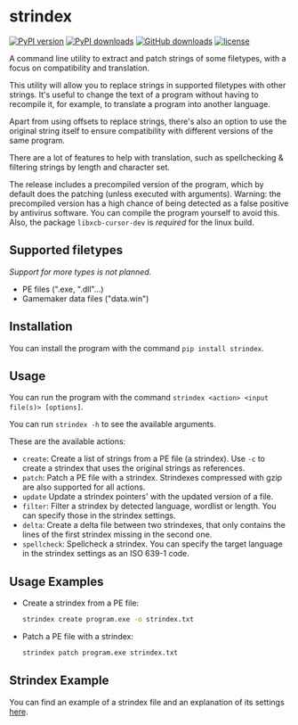 # strindex
[![PyPI version](https://img.shields.io/pypi/v/strindex?label=PyPI%20version)](https://pypi.org/project/strindex/)
[![PyPI downloads](https://img.shields.io/pypi/dm/strindex?label=PyPI%20downloads)](https://pypi.org/project/strindex/)
[![GitHub downloads](https://img.shields.io/github/downloads/zWolfrost/strindex/total?label=GitHub%20downloads)](https://github.com/zWolfrost/strindex/releases/latest)
[![license](https://img.shields.io/github/license/zWolfrost/strindex)](LICENSE)

A command line utility to extract and patch strings of some filetypes, with a focus on compatibility and translation.

This utility will allow you to replace strings in supported filetypes with other strings. It's useful to change the text of a program without having to recompile it, for example, to translate a program into another language.

Apart from using offsets to replace strings, there's also an option to use the original string itself to ensure compatibility with different versions of the same program.

There are a lot of features to help with translation, such as spellchecking & filtering strings by length and character set.

The release includes a precompiled version of the program, which by default does the patching (unless executed with arguments). Warning: the precompiled version has a high chance of being detected as a false positive by antivirus software. You can compile the program yourself to avoid this. Also, the package `libxcb-cursor-dev` is *required* for the linux build.

## Supported filetypes
*Support for more types is not planned.*
- PE files (".exe, ".dll"...)
- Gamemaker data files ("data.win")

## Installation
You can install the program with the command `pip install strindex`.

## Usage
You can run the program with the command `strindex <action> <input file(s)> [options]`.

You can run `strindex -h` to see the available arguments.

These are the available actions:
- `create`: Create a list of strings from a PE file (a strindex). Use `-c` to create a strindex that uses the original strings as references.
- `patch`: Patch a PE file with a strindex. Strindexes compressed with gzip are also supported for all actions.
- `update` Update a strindex pointers' with the updated version of a file.
- `filter`: Filter a strindex by detected language, wordlist or length. You can specify those in the strindex settings.
- `delta`: Create a delta file between two strindexes, that only contains the lines of the first strindex missing in the second one.
- `spellcheck`: Spellcheck a strindex. You can specify the target language in the strindex settings as an ISO 639-1 code.

## Usage Examples
- Create a strindex from a PE file:
  ```sh
  strindex create program.exe -o strindex.txt
  ```
- Patch a PE file with a strindex:
  ```sh
  strindex patch program.exe strindex.txt
  ```

## Strindex Example
You can find an example of a strindex file and an explanation of its settings [here](strindex_example.txt).
